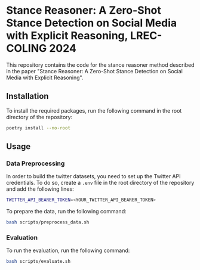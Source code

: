 # Stance Reasoner: A Zero-Shot Stance Detection on Social Media with Explicit Reasoning, LREC-COLING 2024

This repository contains the code for the stance reasoner method described in the paper "Stance Reasoner: A Zero-Shot Stance Detection on Social Media with Explicit Reasoning".

## Installation

To install the required packages, run the following command in the root directory of the repository:

```bash
poetry install --no-root
```

## Usage

### Data Preprocessing

In order to build the twitter datasets, you need to set up the Twitter API credentials. To do so, create a `.env` file in the root directory of the repository and add the following lines:

```bash
TWITTER_API_BEARER_TOKEN=<YOUR_TWITTER_API_BEARER_TOKEN>
```

To prepare the data, run the following command:

```bash
bash scripts/preprocess_data.sh
```

### Evaluation

To run the evaluation, run the following command:

```bash
bash scripts/evaluate.sh
```
